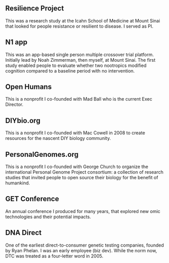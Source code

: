 ## Resilience Project
This was a research study at the Icahn School of Medicine at Mount Sinai that looked for people resistance or resilient to disease. I served as PI.

## N1 app
This was an app-based single person multiple crossover trial platform. Initially lead by Noah Zimmerman, then myself, at Mount Sinai. The first study enabled people to evaluate whether two nootropics modified cognition compared to a baseline period with no intervention.

## Open Humans
This is a nonprofit I co-founded with Mad Ball who is the current Exec Director.

## DIYbio.org
This is a nonprofit I co-founded with Mac Cowell in 2008 to create resources for the nascent DIY biology community.

## PersonalGenomes.org
This is a nonprofit I co-founded with George Church to organize the international Personal Genome Project consortium: a collection of research studies that invited people to open source their biology for the benefit of humankind.

## GET Conference
An annual conference I produced for many years, that explored new omic technologies and their potential impacts.

## DNA Direct
One of the earliest direct-to-consumer genetic testing companies, founded by Ryan Phelan. I was an early employee (biz dev). While the norm now, DTC was treated as a four-letter word in 2005.
